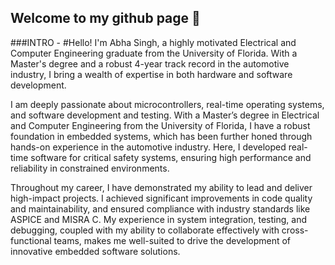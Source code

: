 ## Welcome to my github page 👋

###INTRO - 
#Hello! I'm Abha Singh, a highly motivated Electrical and Computer Engineering graduate from the University of Florida. With a Master's degree and a robust 4-year track record in the automotive industry, I bring a wealth of expertise in both hardware and software development.  

I am deeply passionate about microcontrollers, real-time operating systems, and software development and testing. With a Master’s degree in Electrical and Computer Engineering from the University of Florida, I have a robust foundation in embedded systems, which has been further honed through hands-on experience in the automotive industry. Here, I developed real-time software for critical safety systems, ensuring high performance and reliability in constrained environments.

Throughout my career, I have demonstrated my ability to lead and deliver high-impact projects. I achieved significant improvements in code quality and maintainability, and ensured compliance with industry standards like ASPICE and MISRA C. My experience in system integration, testing, and debugging, coupled with my ability to collaborate effectively with cross-functional teams, makes me well-suited to drive the development of innovative embedded software solutions.




<!--
**abhasingh12/abhasingh12** is a ✨ _special_ ✨ repository because its `README.md` (this file) appears on your GitHub profile.

Here are some ideas to get you started:

- 🔭 I’m currently working on ...
- 🌱 I’m currently learning ...
- 👯 I’m looking to collaborate on ...
- 🤔 I’m looking for help with ...
- 💬 Ask me about ...
- 📫 How to reach me: ...
- 😄 Pronouns: ...
- ⚡ Fun fact: ...
-->
